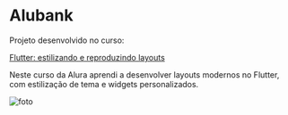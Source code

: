# Alubank

Projeto desenvolvido no curso:

<a href="https://cursos.alura.com.br/course/flutter-estilizando-reproduzindo-layouts">Flutter: estilizando e reproduzindo layouts</a>

Neste curso da Alura aprendi a desenvolver layouts modernos no Flutter, com estilização de tema e widgets personalizados.

![foto](./.github/app.jpg)
